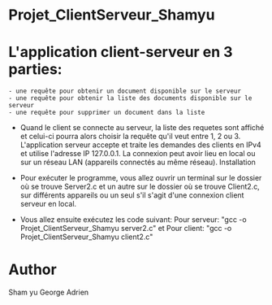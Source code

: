 # Projet_ClientServeur_Shamyu

# L'application client-serveur en 3 parties:

    - une requête pour obtenir un document disponible sur le serveur
    - une requête pour obtenir la liste des documents disponible sur le serveur
    - une requête pour supprimer un document dans la liste

* Quand le client se connecte au serveur, la liste des requetes sont affiché et celui-ci pourra alors choisir la requête qu'il veut entre 1, 2 ou 3. L'application serveur accepte et traite les demandes des clients en IPv4 et utilise l'adresse IP 127.0.0.1. La connexion peut avoir lieu en local ou sur un réseau LAN (appareils connectés au même réseau).
Installation

* Pour exécuter le programme, vous allez ouvrir un terminal sur le dossier où se trouve Server2.c et un autre sur le dossier où se trouve Client2.c, sur différents appareils ou un seul s'il s'agit d'une connexion client serveur en local.

* Vous allez ensuite exécutez les code suivant: Pour serveur: "gcc -o Projet_ClientServeur_Shamyu server2.c" et Pour client: "gcc -o Projet_ClientServeur_Shamyu client2.c"

# Author

Sham yu George Adrien
